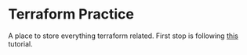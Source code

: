 # Terraform Practice
A place to store everything terraform related. First stop is following [this](https://sammeechward.com/terraform-vpc-subnets-ec2-and-more/) tutorial.